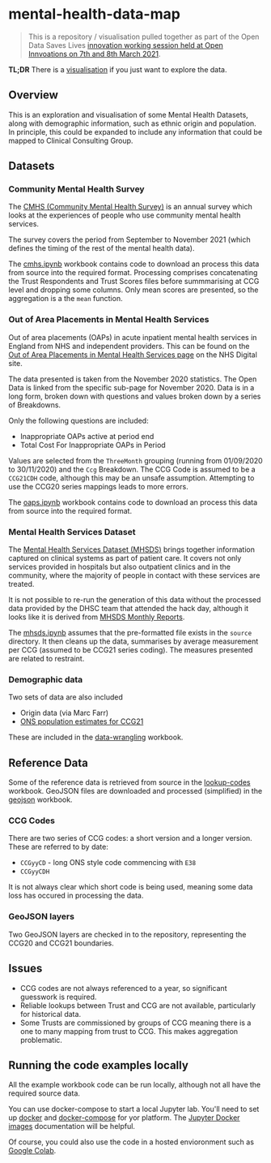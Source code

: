 # mental-health-data-map

> This is a repository / visualisation pulled together as part of the Open Data Saves Lives [innovation working session held at Open Innvoations on 7th and 8th March 2021][EVENT_1].

**TL;DR** There is a [visualisation][VIZ] if you just want to explore the data.

## Overview

This is an exploration and visualisation of some Mental Health Datasets, along with demographic information, such as ethnic origin and population.
In principle, this could be expanded to include any information that could be mapped to Clinical Consulting Group.

## Datasets

### Community Mental Health Survey

The [CMHS (Community Mental Health Survey)][CMHS_PAGE] is an annual survey which looks at the experiences of people who use community mental health services.

The survey covers the period from September to November 2021 (which defines the timing of the rest of the mental health data).

The [cmhs.ipynb][CMHS_JUPYTER] workbook contains code to download an process this data from source into the required format.
Processing comprises concatenating the Trust Respondents and Trust Scores files before summmarising at CCG level and dropping some columns.
Only mean scores are presented, so the aggregation is a the `mean` function.

### Out of Area Placements in Mental Health Services

Out of area placements (OAPs) in acute inpatient mental health services in England from NHS and independent providers.
This can be found on the [Out of Area Placements in Mental Health Services page][OAP_PAGE] on the NHS Digital site.

The data presented is taken from the November 2020 statistics. The Open Data is linked from the specific sub-page for November 2020.
Data is in a long form, broken down with questions and values broken down by a series of Breakdowns.

Only the following questions are included:

* Inappropriate OAPs active at period end
* Total Cost For Inappropriate OAPs in Period

Values are selected from the `ThreeMonth` grouping (running from 01/09/2020 to 30/11/2020) and the `Ccg` Breakdown.
The CCG Code is assumed to be a `CCG21CDH` code, although this may be an unsafe assumption. Attempting to use the CCG20 series mappings leads to more errors.

The [oaps.ipynb][OAP_JUPYTER] workbook contains code to download an process this data from source into the required format.

### Mental Health Services Dataset

The [Mental Health Services Dataset (MHSDS)][MHSDS_PAGE] brings together information captured on clinical systems as part of patient care. It covers not only services provided in hospitals but also outpatient clinics and in the community, where the majority of people in contact with these services are treated.

It is not possible to re-run the generation of this data without the processed data provided by the DHSC team that attended the hack day,
although it looks like it is derived from [MHSDS Monthly Reports][MHSDS_MONTHLY_PAGE].

The [mhsds.ipynb][MHSDS_JUPYTER] assumes that the pre-formatted file exists in the `source` directory.
It then cleans up the data, summarises by average measurement per CCG (assumed to be CCG21 series coding).
The measures presented are related to restraint.

### Demographic data

Two sets of data are also included

* Origin data (via Marc Farr)
* [ONS population estimates for CCG21][ONS_CCG_POPULATION]

[ONS_CCG_POPULATION]: https://www.ons.gov.uk/peoplepopulationandcommunity/populationandmigration/populationestimates/datasets/clinicalcommissioninggroupmidyearpopulationestimates

These are included in the [data-wrangling][DATA_WRANGLING] workbook.

## Reference Data

Some of the reference data is retrieved from source in the [lookup-codes][LOOKUP_CODES_WB] workbook.
GeoJSON files are downloaded and processed (simplified) in the [geojson][GEOJSON_WB] workbook.

[LOOKUP_CODES_WB]: lookup-codes.ipynb
[GEOJSON_WB]: geojson.ipynb

### CCG Codes

There are two series of CCG codes: a short version and a longer version. These are referred to by date:

* `CCGyyCD` - long ONS style code commencing with `E38`
* `CCGyyCDH`

It is not always clear which short code is being used, meaning some data loss has occured in processing the data.

### GeoJSON layers

Two GeoJSON layers are checked in to the repository, representing the CCG20 and CCG21 boundaries.

## Issues

* CCG codes are not always referenced to a year, so significant guesswork is required.
* Reliable lookups between Trust and CCG are not available, particularly for historical data.
* Some Trusts are commissioned by groups of CCG meaning there is a one to many mapping from trust to CCG. This makes aggregation problematic.

## Running the code examples locally

All the example workbook code can be run locally, although not all have the required source data.

You can use docker-compose to start a local Jupyter lab. You'll need to set up [docker][DOCKER]
and [docker-compose][DOCKER_COMPOSE] for yor platform.
The [Jupyter Docker images][JUPYTER_DOCKER] documentation will be helpful.

Of course, you could also use the code in a hosted envioronment such as [Google Colab][COLAB].


[EVENT_1]: https://opendatasaveslives.org/events/bNNM2sOfPlwv
[EVENT_2]: https://opendatasaveslives.org/events/2U5xyloGlvNTC
[VIZ]: https://open-innovations.github.io/mental-health-data-map/


[CMHS_PAGE]: https://www.cqc.org.uk/publications/surveys/community-mental-health-survey-2021
[CMHS_JUPYTER]: chms.ipynb

[OAP_PAGE]: https://digital.nhs.uk/data-and-information/publications/statistical/out-of-area-placements-in-mental-health-services
[OAP_JUPYTER]: chms.ipynb

[MHSDS_PAGE]: https://digital.nhs.uk/data-and-information/data-collections-and-data-sets/data-sets/mental-health-services-data-set
[MHSDS_MONTHLY_PAGE]: https://digital.nhs.uk/data-and-information/publications/statistical/mental-health-services-monthly-statistics
[MHSDS_JUPYTER]: mhsds.ipynb

[DATA_WRANGLING]: data-wrangling.ipynb

[DOCKER]: https://docs.docker.com/get-docker/
[DOCKER_COMPOSE]: https://docs.docker.com/compose/install/
[JUPYTER_DOCKER]: https://github.com/jupyter/docker-stacks
[COLAB]: https://colab.research.google.com/gitpo